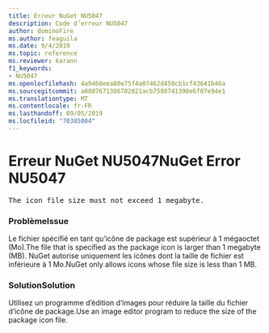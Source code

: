 ```yaml
---
title: Erreur NuGet NU5047
description: Code d’erreur NU5047
author: dominoFire
ms.author: feaguila
ms.date: 9/4/2019
ms.topic: reference
ms.reviewer: karann
f1_keywords:
- NU5047
ms.openlocfilehash: 4a9460eea80e75f4a07462d450cb1cf43641b46a
ms.sourcegitcommit: a0807671386782021acb7588741390e6f07e94e1
ms.translationtype: MT
ms.contentlocale: fr-FR
ms.lasthandoff: 09/05/2019
ms.locfileid: "70385004"
---
```

# <a name="nuget-error-nu5047"></a><span data-ttu-id="294d4-103">Erreur NuGet NU5047</span><span class="sxs-lookup"><span data-stu-id="294d4-103">NuGet Error NU5047</span></span>

<pre>The icon file size must not exceed 1 megabyte.</pre>


### <a name="issue"></a><span data-ttu-id="294d4-104">Problème</span><span class="sxs-lookup"><span data-stu-id="294d4-104">Issue</span></span> 

<span data-ttu-id="294d4-105">Le fichier spécifié en tant qu’icône de package est supérieur à 1 mégaoctet (Mo).</span><span class="sxs-lookup"><span data-stu-id="294d4-105">The file that is specified as the package icon is larger than 1 megabyte (MB).</span></span> <span data-ttu-id="294d4-106">NuGet autorise uniquement les icônes dont la taille de fichier est inférieure à 1 Mo.</span><span class="sxs-lookup"><span data-stu-id="294d4-106">NuGet only allows icons whose file size is less than 1 MB.</span></span>


### <a name="solution"></a><span data-ttu-id="294d4-107">Solution</span><span class="sxs-lookup"><span data-stu-id="294d4-107">Solution</span></span>

<span data-ttu-id="294d4-108">Utilisez un programme d’édition d’images pour réduire la taille du fichier d’icône de package.</span><span class="sxs-lookup"><span data-stu-id="294d4-108">Use an image editor program to reduce the size of the package icon file.</span></span>
